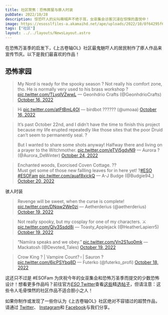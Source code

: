 ```yaml
---
title: 社区聚焦：恐怖房屋与瘆人时装
pubDate: 2022/10/28
description: 惊恐吓人的尖叫嘶喊声不绝于耳，女巫集会访客沉浸在惊悚的喜悦中！
image: https://esosslfiles-a.akamaihd.net/ape/uploads/2022/10/8f64295f61db1b1f7ff3b6c2366c9789.jpg
tags: ["社区"]
layout: ../../layouts/NewsLayout.astro
---
```


在恐怖万圣季的启发下，《上古卷轴OL》社区最鬼魅吓人的居民制作了瘆人作品来宣传节庆。以下是我们最喜欢的作品！

## 恐怖家园

> My Nord is ready for the spooky season ? Not really his comfort zone, tho. He is normally very used to his brass workshop ? [pic.twitter.com/TLyqlVZwwL](https://t.co/TLyqlVZwwL)
> — Geonhdrio Crafts (@GeonhdrioCrafts) [October 16, 2022](https://twitter.com/GeonhdrioCrafts/status/1581776098278326272?ref_src=twsrc%5Etfw)

> Hi [pic.twitter.com/atFtBmL4Ol](https://t.co/atFtBmL4Ol)
> — birdbot ?????? (@umoaa) [October 16, 2022](https://twitter.com/umoaa/status/1581753091317067776?ref_src=twsrc%5Etfw)

> It’s past October 22nd, and I didn’t have the time to finish this project because my life erupted repeatedly like those sites that the poor Druid can’t seem to permanently seal. ?  
>   
> But I wanted to share some shots anyway! Halfway there and living on a prayer to the Witchmother. [pic.twitter.com/eTVi5gdvN9](https://t.co/eTVi5gdvN9)
> — Aurora ? (@Aurora\_DeWinter) [October 24, 2022](https://twitter.com/Aurora_DeWinter/status/1584375919330086912?ref_src=twsrc%5Etfw)

> Enchanted woods, Exorcised Coven Cottage. ??  
> Must get some of those new fallling leaves for in here yet! ?[#ESO](https://twitter.com/hashtag/ESO?src=hash&ref_src=twsrc%5Etfw) [#ESOFam](https://twitter.com/hashtag/ESOFam?src=hash&ref_src=twsrc%5Etfw) [pic.twitter.com/auaf8xjckQ](https://t.co/auaf8xjckQ)
> — A-J Budge (@Budgie94\_) [October 20, 2022](https://twitter.com/Budgie94_/status/1583200901170622464?ref_src=twsrc%5Etfw)

骇人时装

> Revenge will be sweet, when the curse is complete! [pic.twitter.com/DNqw2We0zi](https://t.co/DNqw2We0zi)
> — Aetherderius (@aetherderius) [October 19, 2022](https://twitter.com/aetherderius/status/1582545837686935552?ref_src=twsrc%5Etfw)

> Not really spooky, but my cosplay for one of my characters. ⚔️ [pic.twitter.com/Qly3Ssdd8i](https://t.co/Qly3Ssdd8i)
> — Toasty\_Applejack (@HeatherLapierr5) [October 19, 2022](https://twitter.com/HeatherLapierr5/status/1582547572694339584?ref_src=twsrc%5Etfw)

> “Namiira speaks and we obey.” [pic.twitter.com/Vn2S1uo0mk](https://t.co/Vn2S1uo0mk)
> — Mackatosh (@Devoted\_Tales) [October 19, 2022](https://twitter.com/Devoted_Tales/status/1582558288796741632?ref_src=twsrc%5Etfw)

> Crow King ? | Vampire Count?‍♀️| Sauron ? [pic.twitter.com/6icPSYbq8D](https://t.co/6icPSYbq8D)
> — Futerko (@futerko\_profi) [October 18, 2022](https://twitter.com/futerko_profi/status/1582411650610495491?ref_src=twsrc%5Etfw)

这还只不过是 #ESOFam 为庆祝今年的女巫集会和恐怖万圣季而提交的少数恐怖设计！想看更多作品吗？前往官方[*ESO* Twitter](https://twitter.com/TESOnline)查看[这些](https://twitter.com/TESOnline/status/1582370922706915330)精[选帖子](https://twitter.com/TESOnline/status/1581691446326833152)，但请注意：这些令人毛骨悚然的社区作品不适合胆小之人！

如果你制作或发现了一些你认为《上古卷轴OL》社区绝对不容错过的超赞作品，请通过 [Twitter](https://twitter.com/TESOnline)、 [Instagram](https://www.instagram.com/elderscrollsonline/)和 [Facebook](https://www.facebook.com/elderscrollsonline)与我们分享。
